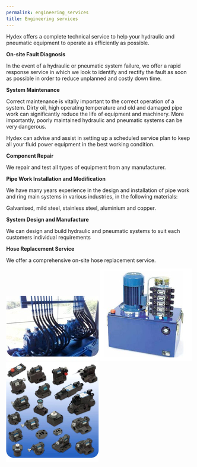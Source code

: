 ```yaml
---
permalink: engineering_services
title: Engineering services
---
```


Hydex offers a complete technical service to help your hydraulic and pneumatic equipment to operate as efficiently as possible.

__On-site Fault Diagnosis__

In the event of a hydraulic or pneumatic system failure, we offer a rapid response service in which we look to identify and rectify the fault as soon as possible in order to reduce unplanned and costly down time.

__System Maintenance__

Correct maintenance is vitally important to the correct operation of a system. Dirty oil, high operating temperature and old and damaged pipe work can significantly reduce the life of equipment and machinery. More importantly, poorly maintained hydraulic and pneumatic systems can be very dangerous.

Hydex can advise and assist in setting up a scheduled service plan to keep all your fluid power equipment in the best working condition.

__Component Repair__

We repair and test all types of equipment from any manufacturer.

__Pipe Work Installation and Modification__

We have many years experience in the design and installation of pipe work and ring main systems in various industries, in the following materials:

Galvanised, mild steel, stainless steel, aluminium and copper.

__System Design and Manufacture__

We can design and build hydraulic and pneumatic systems to suit each customers individual requirements

__Hose Replacement Service__

We offer a comprehensive on-site hose replacement service.


![](/assets/images/image_1.jpg)
![](/assets/images/image_2.jpg)
![](/assets/images/image_3.jpg)